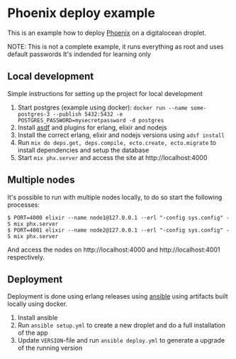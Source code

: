 # Phoenix deploy example

This is an example how to deploy [Phoenix](http://www.phoenixframework.org/) on a digitalocean droplet.

NOTE: This is not a complete example, it runs everything as root and uses default passwords
It's indended for learning only

## Local development

Simple instructions for setting up the project for local development

1. Start postgres (example using docker): `docker run --name some-postgres-3 --publish 5432:5432 -e POSTGRES_PASSWORD=mysecretpassword -d postgres`
2. Install [asdf](https://github.com/asdf-vm/asdf) and plugins for erlang, elixir and nodejs
3. Install the correct erlang, elixir and nodejs versions using `adsf install`
4. Run `mix do deps.get, deps.compile, ecto.create, ecto.migrate` to install dependencies and setup the database
5. Start `mix phx.server` and access the site at http://localhost:4000

## Multiple nodes

It's possible to run with multiple nodes locally, to do so start the following processes:

```
$ PORT=4000 elixir --name node1@127.0.0.1 --erl "-config sys.config" -S mix phx.server
$ PORT=4001 elixir --name node2@127.0.0.1 --erl "-config sys.config" -S mix phx.server
```

And access the nodes on http://localhost:4000 and http://localhost:4001 respectively.


## Deployment

Deployment is done using erlang releases using [ansible](https://www.ansible.com/) using artifacts built locally using docker.

1. Install ansible 
2. Run `ansible setup.yml` to create a new droplet and do a full installation of the app
3. Update `VERSION`-file and run `ansible deploy.yml` to generate a upgrade of the running version
